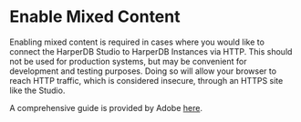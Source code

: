 # Enable Mixed Content

Enabling mixed content is required in cases where you would like to connect the HarperDB Studio to HarperDB Instances via HTTP. This should not be used for production systems, but may be convenient for development and testing purposes. Doing so will allow your browser to reach HTTP traffic, which is considered insecure, through an HTTPS site like the Studio.



A comprehensive guide is provided by Adobe [here](https://experienceleague.adobe.com/docs/target/using/experiences/vec/troubleshoot-composer/mixed-content.html).